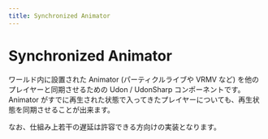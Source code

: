 ```yaml
---
title: Synchronized Animator
---
```


# Synchronized Animator

ワールド内に設置された Animator (パーティクルライブや VRMV など) を他のプレイヤーと同期させるための Udon / UdonSharp コンポーネントです。  
Animator がすでに再生された状態で入ってきたプレイヤーについても、再生状態を同期させることが出来ます。

なお、仕組み上若干の遅延は許容できる方向けの実装となります。
